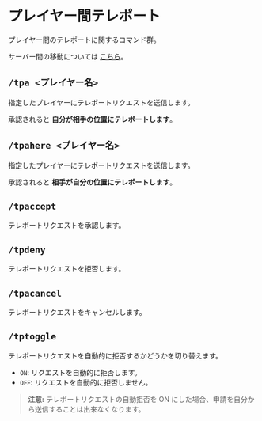 # プレイヤー間テレポート

プレイヤー間のテレポートに関するコマンド群。

サーバー間の移動については [こちら](./moving.md)。

## `/tpa <プレイヤー名>`

指定したプレイヤーにテレポートリクエストを送信します。

承認されると **自分が相手の位置にテレポートします**。

## `/tpahere <プレイヤー名>`

指定したプレイヤーにテレポートリクエストを送信します。

承認されると **相手が自分の位置にテレポートします**。

## `/tpaccept`

テレポートリクエストを承認します。

## `/tpdeny`

テレポートリクエストを拒否します。

## `/tpacancel`

テレポートリクエストをキャンセルします。

## `/tptoggle`

テレポートリクエストを自動的に拒否するかどうかを切り替えます。

- `ON`: リクエストを自動的に拒否します。
- `OFF`: リクエストを自動的に拒否しません。

> **注意:** テレポートリクエストの自動拒否を ON にした場合、申請を自分から送信することは出来なくなります。
